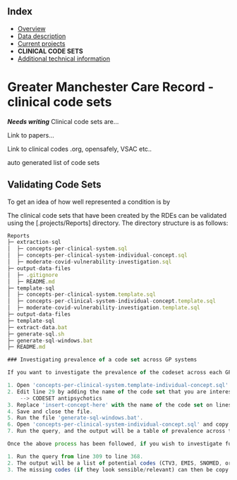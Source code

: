 ## Index

- [Overview](../README.md)
- [Data description](index.md)
- [Current projects](current-projects.md)
- **CLINICAL CODE SETS**
- [Additional technical information](additional-technical-information.md)

# Greater Manchester Care Record - clinical code sets

**_Needs writing_**
Clinical code sets are...

Link to papers...

Link to clinical codes .org, opensafely, VSAC etc..

auto generated list of code sets



## Validating Code Sets

To get an idea of how well represented a condition is by 

The clinical code sets that have been created by the RDEs can be validated using the [.projects/Reports] directory. The directory structure is as follows:

```js
Reports
├─ extraction-sql
│  ├─ concepts-per-clinical-system.sql
│  ├─ concepts-per-clinical-system-individual-concept.sql
│  ├─ moderate-covid-vulnerability-investigation.sql
├─ output-data-files
│  ├─ .gitignore
│  ├─ README.md
├─ template-sql
│  ├─ concepts-per-clinical-system.template.sql
│  ├─ concepts-per-clinical-system-individual-concept.template.sql
│  ├─ moderate-covid-vulnerability-investigation.template.sql
├─ output-data-files
├─ template-sql
├─ extract-data.bat
├─ generate-sql.sh
├─ generate-sql-windows.bat
├─ README.md

### Investigating prevalence of a code set across GP systems

If you want to investigate the prevalence of the codeset across each GP system (TPP, Vision, EMIS):

1. Open 'concepts-per-clinical-system.template-individual-concept.sql' 
2. Edit line 29 by adding the name of the code set that you are interested in. The code should then look something like:
	--> CODESET antipsychotics
3. Replace 'insert-concept-here' with the name of the code set on lines 213 and 368. 
4. Save and close the file.
5. Run the file 'generate-sql-windows.bat'.
6. Open 'concepts-per-clinical-system-individual-concept.sql' and copy the contents into a new SQL query on your VDE.
7. Run the query, and the output will be a table of prevalence across the GP systems.

Once the above process has been followed, if you wish to investigate further and look for potential missing codes:

1. Run the query from line 309 to line 368.
2. The output will be a list of potential codes (CTV3, EMIS, SNOMED, or READV2) that are missing from the code sets.
3. The missing codes (if they look sensible/relevant) can then be copy and pasted into the relevant code set text files at [.shared/clinical-code-sets]